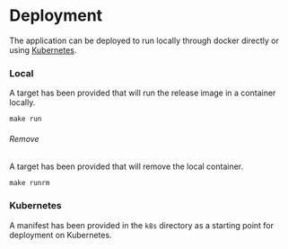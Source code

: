 # Deployment

The application can be deployed to run locally through docker directly or using
[Kubernetes](https://kubernetes.io/).

### Local

A target has been provided that will run the release image in a container
locally.

```
make run
```

###### Remove

A target has been provided that will remove the local container.

```
make runrm
```

### Kubernetes

A manifest has been provided in the `k8s` directory as a starting point for
deployment on Kubernetes.
